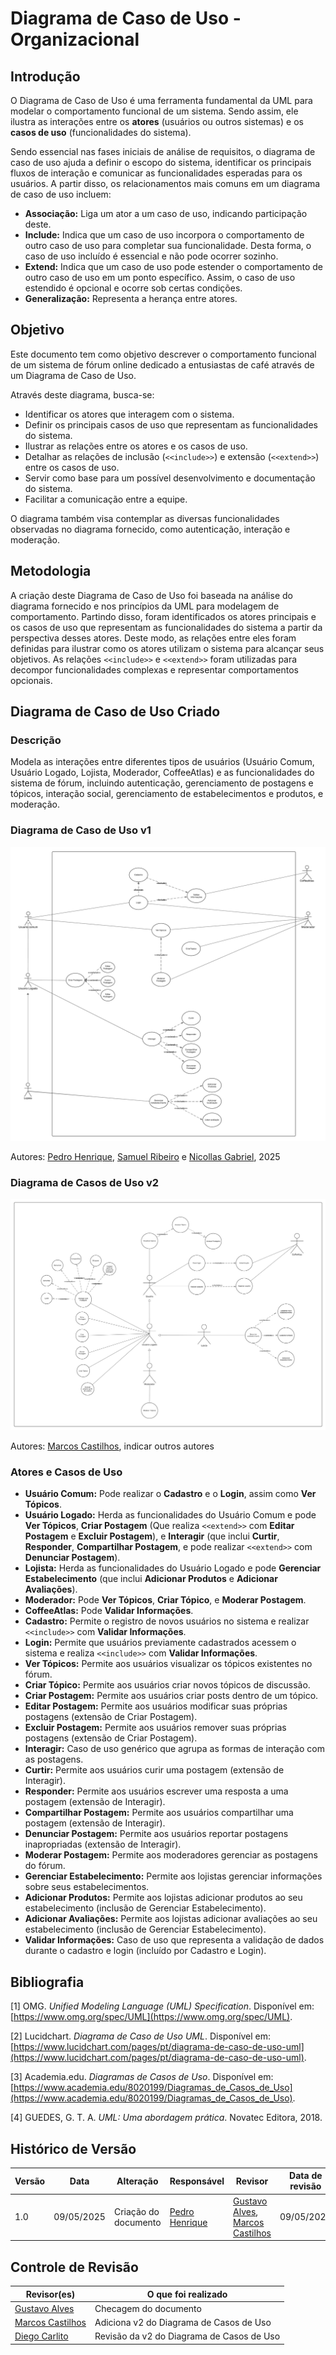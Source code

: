 # Diagrama de Caso de Uso - Organizacional

## Introdução

O Diagrama de Caso de Uso é uma ferramenta fundamental da UML para modelar o comportamento funcional de um sistema. Sendo assim, ele ilustra as interações entre os **atores** (usuários ou outros sistemas) e os **casos de uso** (funcionalidades do sistema).

Sendo essencial nas fases iniciais de análise de requisitos, o diagrama de caso de uso ajuda a definir o escopo do sistema, identificar os principais fluxos de interação e comunicar as funcionalidades esperadas para os usuários. A partir disso, os relacionamentos mais comuns em um diagrama de caso de uso incluem:
- **Associação:** Liga um ator a um caso de uso, indicando participação deste.
- **Include:** Indica que um caso de uso incorpora o comportamento de outro caso de uso para completar sua funcionalidade. Desta forma, o caso de uso incluído é essencial e não pode ocorrer sozinho.
- **Extend:** Indica que um caso de uso pode estender o comportamento de outro caso de uso em um ponto específico. Assim, o caso de uso estendido é opcional e ocorre sob certas condições.
- **Generalização:** Representa a herança entre atores.

## Objetivo

Este documento tem como objetivo descrever o comportamento funcional de um sistema de fórum online dedicado a entusiastas de café através de um Diagrama de Caso de Uso.

Através deste diagrama, busca-se:
- Identificar os atores que interagem com o sistema.
- Definir os principais casos de uso que representam as funcionalidades do sistema.
- Ilustrar as relações entre os atores e os casos de uso.
- Detalhar as relações de inclusão (`<<include>>`) e extensão (`<<extend>>`) entre os casos de uso.
- Servir como base para um possível desenvolvimento e documentação do sistema.
- Facilitar a comunicação entre a equipe.

O diagrama também visa contemplar as diversas funcionalidades observadas no diagrama fornecido, como autenticação, interação e moderação.

## Metodologia

A criação deste Diagrama de Caso de Uso foi baseada na análise do diagrama fornecido e nos princípios da UML para modelagem de comportamento. Partindo disso, foram identificados os atores principais e os casos de uso que representam as funcionalidades do sistema a partir da perspectiva desses atores. Deste modo, as relações entre eles foram definidas para ilustrar como os atores utilizam o sistema para alcançar seus objetivos. As relações `<<include>>` e `<<extend>>` foram utilizadas para decompor funcionalidades complexas e representar comportamentos opcionais.

## Diagrama de Caso de Uso Criado

### Descrição

Modela as interações entre diferentes tipos de usuários (Usuário Comum, Usuário Logado, Lojista, Moderador, CoffeeAtlas) e as funcionalidades do sistema de fórum, incluindo autenticação, gerenciamento de postagens e tópicos, interação social, gerenciamento de estabelecimentos e produtos, e moderação.

### Diagrama de Caso de Uso v1

![Diagrama de Caso de Uso](../Modelagem/foco3/Diagrama_Caso_Uso.png)

Autores: [Pedro Henrique](https://github.com/PedroHhenriq), [Samuel Ribeiro](https://github.com/SamuelRicosta) e [Nicollas Gabriel](https://github.com/Nicollaxs), 2025

### Diagrama de Casos de Uso v2

![DiagramaCasoUsov2.png](../Modelagem/foco3/DiagramaCasoUsov2.png)

Autores: [Marcos Castilhos](https://github.com/Marcosatc147), indicar outros autores

### Atores e Casos de Uso

- **Usuário Comum:** Pode realizar o **Cadastro** e o **Login**, assim como **Ver Tópicos**.
- **Usuário Logado:** Herda as funcionalidades do Usuário Comum e pode **Ver Tópicos**, **Criar Postagem** (Que realiza `<<extend>>` com **Editar Postagem** e **Excluir Postagem**), e **Interagir** (que inclui **Curtir**, **Responder**, **Compartilhar Postagem**, e pode realizar `<<extend>>` com **Denunciar Postagem**).
- **Lojista:** Herda as funcionalidades do Usuário Logado e pode **Gerenciar Estabelecimento** (que inclui **Adicionar Produtos** e **Adicionar Avaliações**).
- **Moderador:** Pode **Ver Tópicos**, **Criar Tópico**, e **Moderar Postagem**.
- **CoffeeAtlas:** Pode **Validar Informações**.
- **Cadastro:** Permite o registro de novos usuários no sistema e realizar `<<include>>` com **Validar Informações**.
- **Login:** Permite que usuários previamente cadastrados acessem o sistema e realiza `<<include>>` com **Validar Informações**.
- **Ver Tópicos:** Permite aos usuários visualizar os tópicos existentes no fórum.
- **Criar Tópico:** Permite aos usuários criar novos tópicos de discussão.
- **Criar Postagem:** Permite aos usuários criar posts dentro de um tópico.
- **Editar Postagem:** Permite aos usuários modificar suas próprias postagens (extensão de Criar Postagem).
- **Excluir Postagem:** Permite aos usuários remover suas próprias postagens (extensão de Criar Postagem).
- **Interagir:** Caso de uso genérico que agrupa as formas de interação com as postagens.
- **Curtir:** Permite aos usuários curir uma postagem (extensão de Interagir).
- **Responder:** Permite aos usuários escrever uma resposta a uma postagem (extensão de Interagir).
- **Compartilhar Postagem:** Permite aos usuários compartilhar uma postagem (extensão de Interagir).
- **Denunciar Postagem:** Permite aos usuários reportar postagens inapropriadas (extensão de Interagir).
- **Moderar Postagem:** Permite aos moderadores gerenciar as postagens do fórum.
- **Gerenciar Estabelecimento:** Permite aos lojistas gerenciar informações sobre seus estabelecimentos.
- **Adicionar Produtos:** Permite aos lojistas adicionar produtos ao seu estabelecimento (inclusão de Gerenciar Estabelecimento).
- **Adicionar Avaliações:** Permite aos lojistas adicionar avaliações ao seu estabelecimento (inclusão de Gerenciar Estabelecimento).
- **Validar Informações:** Caso de uso que representa a validação de dados durante o cadastro e login (incluído por Cadastro e Login).

## Bibliografia

[1] OMG. *Unified Modeling Language (UML) Specification*. Disponível em: [https://www.omg.org/spec/UML](https://www.omg.org/spec/UML). 

[2] Lucidchart. *Diagrama de Caso de Uso UML*. Disponível em: [https://www.lucidchart.com/pages/pt/diagrama-de-caso-de-uso-uml](https://www.lucidchart.com/pages/pt/diagrama-de-caso-de-uso-uml). 

[3] Academia.edu. *Diagramas de Casos de Uso*. Disponível em: [https://www.academia.edu/8020199/Diagramas_de_Casos_de_Uso](https://www.academia.edu/8020199/Diagramas_de_Casos_de_Uso). 

[4] GUEDES, G. T. A. *UML: Uma abordagem prática*. Novatec Editora, 2018.

## Histórico de Versão

| Versão | Data       | Alteração              | Responsável     | Revisor           | Data de revisão |
|--------|------------|------------------------|------------------|-------------------|------------------|
| 1.0    | 09/05/2025 | Criação do documento   | [Pedro Henrique](https://github.com/PedroHhenriq)  | [Gustavo Alves](https://github.com/gustaallves), [Marcos Castilhos](https://github.com/Marcosatc147)   |   09/05/2025     |


## Controle de Revisão

| Revisor(es)      | O que foi realizado                                      |
|------------------|----------------------------------------------------------|
| [Gustavo Alves](https://github.com/gustaallves) |    Checagem do documento          |
| [Marcos Castilhos](https://github.com/Marcosatc147)|Adiciona v2 do Diagrama de Casos de Uso |
| [Diego Carlito](https://github.com/DiegoCarlito) | Revisão da v2 do Diagrama de Casos de Uso |

